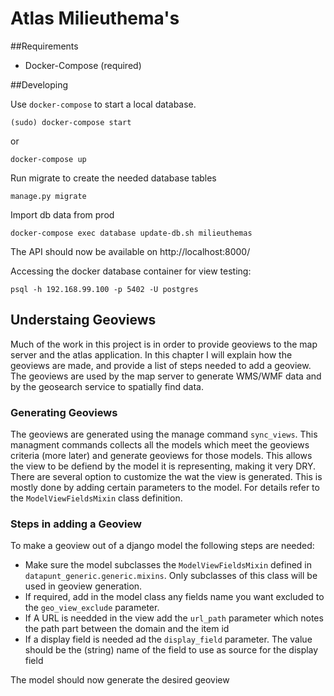 Atlas Milieuthema's
====================


##Requirements

* Docker-Compose (required)


##Developing


Use `docker-compose` to start a local database.

	(sudo) docker-compose start

or

	docker-compose up


Run migrate to create the needed database tables

    manage.py migrate


Import db data from prod

    docker-compose exec database update-db.sh milieuthemas


The API should now be available on http://localhost:8000/


Accessing the docker database container for view testing:

	psql -h 192.168.99.100 -p 5402 -U postgres

## Understaing Geoviews

Much of the work in this project is in order to provide geoviews to the map server and the atlas application. In this chapter I will explain how the geoviews are made,
and provide a list of steps needed to add a geoview. The geoviews are used by the map server to generate WMS/WMF data and by the geosearch service
to spatially find data.

### Generating Geoviews
The geoviews are generated using the manage command `sync_views`. This managment commands collects all the models which meet the geoviews criteria (more later) and
generate geoviews for those models. This allows the view to be defiend by the model it is representing, making it very DRY. There are several option to customize the
wat the view is generated. This is mostly done by adding certain parameters to the model. For details refer to the `ModelViewFieldsMixin` class definition.

### Steps in adding a Geoview
To make a geoview out of a django model the following steps are needed:

- Make sure the model subclasses the `ModelViewFieldsMixin` defined in `datapunt_generic.generic.mixins`. Only subclasses of this class will be used in geoview generation.
- If required, add in the model class any fields name you want excluded to the `geo_view_exclude` parameter.
- If A URL is needded in the view add the `url_path` parameter which notes the path part between the domain and the item id
- If a display field is needed ad the `display_field` parameter. The value should be the (string) name of the field to use as source for the display field

The model should now generate the desired geoview
